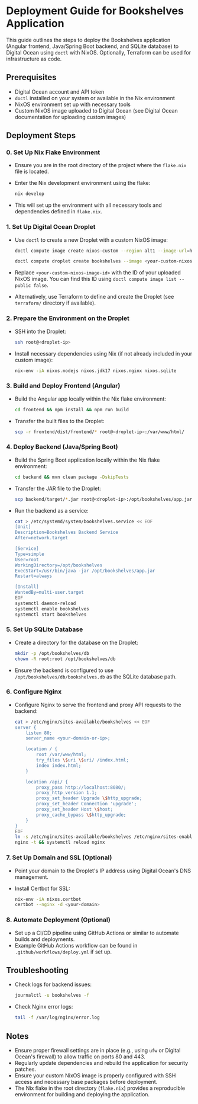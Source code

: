 # Deployment Guide for Bookshelves Application

This guide outlines the steps to deploy the Bookshelves application (Angular frontend, Java/Spring Boot backend, and SQLite database) to Digital Ocean using `doctl` with NixOS. Optionally, Terraform can be used for infrastructure as code.

## Prerequisites

- Digital Ocean account and API token
- `doctl` installed on your system or available in the Nix environment
- NixOS environment set up with necessary tools
- Custom NixOS image uploaded to Digital Ocean (see Digital Ocean documentation for uploading custom images)

## Deployment Steps

### 0. Set Up Nix Flake Environment

- Ensure you are in the root directory of the project where the `flake.nix` file is located.
- Enter the Nix development environment using the flake:

  ```bash
  nix develop
  ```

- This will set up the environment with all necessary tools and dependencies defined in `flake.nix`.

### 1. Set Up Digital Ocean Droplet

- Use `doctl` to create a new Droplet with a custom NixOS image:

  ```bash
  doctl compute image create nixos-custom --region alt1 --image-url=https://channels.nixos.org/nixos-25.05/latest-nixos-minimal-x86_64-linux.iso --image-description 'Custom NixOS image'

  doctl compute droplet create bookshelves --image <your-custom-nixos-image-id> --size s-1vcpu-1gb --region nyc1 --ssh-keys <your-ssh-key-id> --wait
  ```

- Replace `<your-custom-nixos-image-id>` with the ID of your uploaded NixOS image. You can find this ID using `doctl compute image list --public false`.
- Alternatively, use Terraform to define and create the Droplet (see `terraform/` directory if available).

### 2. Prepare the Environment on the Droplet

- SSH into the Droplet:

  ```bash
  ssh root@<droplet-ip>
  ```

- Install necessary dependencies using Nix (if not already included in your custom image):

  ```bash
  nix-env -iA nixos.nodejs nixos.jdk17 nixos.nginx nixos.sqlite
  ```

### 3. Build and Deploy Frontend (Angular)

- Build the Angular app locally within the Nix flake environment:

  ```bash
  cd frontend && npm install && npm run build
  ```

- Transfer the built files to the Droplet:

  ```bash
  scp -r frontend/dist/frontend/* root@<droplet-ip>:/var/www/html/
  ```

### 4. Deploy Backend (Java/Spring Boot)

- Build the Spring Boot application locally within the Nix flake environment:

  ```bash
  cd backend && mvn clean package -DskipTests
  ```

- Transfer the JAR file to the Droplet:

  ```bash
  scp backend/target/*.jar root@<droplet-ip>:/opt/bookshelves/app.jar
  ```

- Run the backend as a service:

  ```bash
  cat > /etc/systemd/system/bookshelves.service << EOF
  [Unit]
  Description=Bookshelves Backend Service
  After=network.target

  [Service]
  Type=simple
  User=root
  WorkingDirectory=/opt/bookshelves
  ExecStart=/usr/bin/java -jar /opt/bookshelves/app.jar
  Restart=always

  [Install]
  WantedBy=multi-user.target
  EOF
  systemctl daemon-reload
  systemctl enable bookshelves
  systemctl start bookshelves
  ```

### 5. Set Up SQLite Database

- Create a directory for the database on the Droplet:

  ```bash
  mkdir -p /opt/bookshelves/db
  chown -R root:root /opt/bookshelves/db
  ```

- Ensure the backend is configured to use `/opt/bookshelves/db/bookshelves.db` as the SQLite database path.

### 6. Configure Nginx

- Configure Nginx to serve the frontend and proxy API requests to the backend:

  ```bash
  cat > /etc/nginx/sites-available/bookshelves << EOF
  server {
      listen 80;
      server_name <your-domain-or-ip>;

      location / {
          root /var/www/html;
          try_files \$uri \$uri/ /index.html;
          index index.html;
      }

      location /api/ {
          proxy_pass http://localhost:8080/;
          proxy_http_version 1.1;
          proxy_set_header Upgrade \$http_upgrade;
          proxy_set_header Connection 'upgrade';
          proxy_set_header Host \$host;
          proxy_cache_bypass \$http_upgrade;
      }
  }
  EOF
  ln -s /etc/nginx/sites-available/bookshelves /etc/nginx/sites-enabled/
  nginx -t && systemctl reload nginx
  ```

### 7. Set Up Domain and SSL (Optional)

- Point your domain to the Droplet's IP address using Digital Ocean's DNS management.
- Install Certbot for SSL:

  ```bash
  nix-env -iA nixos.certbot
  certbot --nginx -d <your-domain>
  ```

### 8. Automate Deployment (Optional)

- Set up a CI/CD pipeline using GitHub Actions or similar to automate builds and deployments.
- Example GitHub Actions workflow can be found in `.github/workflows/deploy.yml` if set up.

## Troubleshooting

- Check logs for backend issues:

  ```bash
  journalctl -u bookshelves -f
  ```

- Check Nginx error logs:

  ```bash
  tail -f /var/log/nginx/error.log
  ```

## Notes

- Ensure proper firewall settings are in place (e.g., using `ufw` or Digital Ocean's firewall) to allow traffic on ports 80 and 443.
- Regularly update dependencies and rebuild the application for security patches.
- Ensure your custom NixOS image is properly configured with SSH access and necessary base packages before deployment.
- The Nix flake in the root directory (`flake.nix`) provides a reproducible environment for building and deploying the application.
